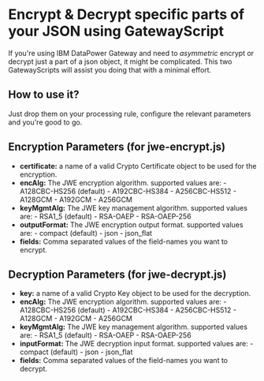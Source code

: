 # Encrypt & Decrypt specific parts of your JSON using GatewayScript
If you're using IBM DataPower Gateway and need to *asymmetric* encrypt or decrypt just a part of a json object, it might be complicated. This two GatewayScripts will assist you doing that with a minimal effort.


## How to use it?

Just drop them on your processing rule, configure the relevant parameters and you're good to go.


## Encryption Parameters (for jwe-encrypt.js)

 - **certificate:** a name of a valid Crypto Certificate object to be used for the encryption.
 - **encAlg:** The JWE encryption algorithm. supported values are: 
		 - A128CBC-HS256 (default)
		 - A192CBC-HS384
		 - A256CBC-HS512
		 - A128GCM
		 - A192GCM
		 - A256GCM
 - **keyMgmtAlg:** The JWE key management algorithm. supported values are:
  		 - RSA1_5 (default)
  		 - RSA-OAEP
  		 - RSA-OAEP-256
 - **outputFormat:** The JWE encryption output format. supported values are:
  		 - compact (default)
  		 - json
  		 - json_flat
 - **fields:** Comma separated values of the field-names you want to encrypt.


## Decryption Parameters (for jwe-decrypt.js)

 - **key:** a name of a valid Crypto Key object to be used for the decryption.
 - **encAlg:** The JWE encryption algorithm. supported values are: 
		 - A128CBC-HS256 (default)
		 - A192CBC-HS384
		 - A256CBC-HS512
		 - A128GCM
		 - A192GCM
		 - A256GCM
 - **keyMgmtAlg:** The JWE key management algorithm. supported values are:
  		 - RSA1_5 (default)
  		 - RSA-OAEP
  		 - RSA-OAEP-256
 - **inputFormat:** The JWE decryption input format. supported values are:
  		 - compact (default)
  		 - json
  		 - json_flat
 - **fields:** Comma separated values of the field-names you want to decrypt.
